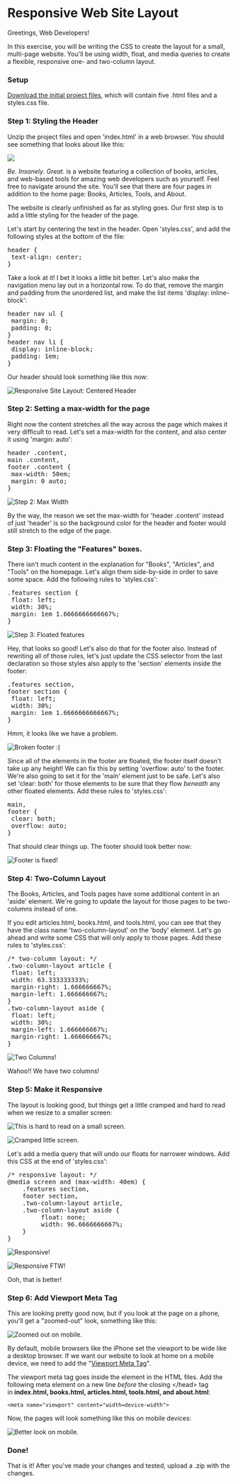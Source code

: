 # Responsive Web Site Layout

Greetings, Web Developers!

In this exercise, you will be writing the CSS to create the layout for a small, multi-page website. You'll be using width, float, and media queries to create a flexible, responsive one- and two-column layout.

### Setup

[Download the initial project files](https://github.com/barberboy/responsive-site/archive/master.zip), which will contain five .html files and a styles.css file.

### Step 1: Styling the Header

Unzip the project files and open 'index.html' in a web browser. You should see something that looks about like this:

![](./screenshots/responsive1.png)

_Be. Insanely. Great._ is a website featuring a collection of books, articles, and web-based tools for amazing web developers such as yourself. Feel free to navigate around the site. You'll see that there are four pages in addition to the home page: Books, Articles, Tools, and About.

The website is clearly unfinished as far as styling goes. Our first step is to add a little styling for the header of the page.

Let's start by centering the text in the header. Open 'styles.css', and add the following styles at the bottom of the file:

<pre>header {  
 text-align: center;  
}</pre>

Take a look at it! I bet it looks a little bit better. Let's also make the navigation menu lay out in a horizontal row. To do that, remove the margin and padding from the unordered list, and make the list items 'display: inline-block':

<pre>header nav ul {  
 margin: 0;  
 padding: 0;  
}  
header nav li {  
 display: inline-block;  
 padding: 1em;  
}</pre>

Our header should look something like this now:

![Responsive Site Layout: Centered Header](./screenshots/responsive2.png)

### Step 2: Setting a max-width for the page

Right now the content stretches all the way across the page which makes it very difficult to read. Let's set a max-width for the content, and also center it using 'margin: auto':

<pre>header .content,  
main .content,  
footer .content {  
 max-width: 50em;  
 margin: 0 auto;  
}</pre>

![Step 2: Max Width](./screenshots/responsive3.png)

By the way, the reason we set the max-width for 'header .content' instead of just 'header' is so the background color for the header and footer would still stretch to the edge of the page.

### Step 3: Floating the "Features" boxes.

There isn't much content in the explanation for "Books", "Articles", and "Tools" on the homepage. Let's align them side-by-side in order to save some space. Add the following rules to 'styles.css':

<pre>.features section {  
 float: left;  
 width: 30%;  
 margin: 1em 1.6666666666667%;  
}</pre>

![Step 3: Floated features](./screenshots/responsive4.png)

Hey, that looks so good! Let's also do that for the footer also. Instead of rewriting all of those rules, let's just update the CSS selector from the last declaration so those styles also apply to the 'section' elements inside the footer:

<pre>.features section,  
footer section {  
 float: left;  
 width: 30%;  
 margin: 1em 1.6666666666667%;  
}</pre>

Hmm, it looks like we have a problem.

![Broken footer :(](./screenshots/responsive5.png)

Since all of the elements in the footer are floated, the footer itself doesn't take up any height! We can fix this by setting 'overflow: auto' to the footer. We're also going to set it for the 'main' element just to be safe. Let's also set 'clear: both' for those elements to be sure that they flow *beneath* any other floated elements. Add these rules to 'styles.css':

<pre>main,  
footer {  
 clear: both;  
 overflow: auto;  
}</pre>

That should clear things up. The footer should look better now:

![Footer is fixed!](./screenshots/responsive6.png)

### Step 4: Two-Column Layout

The Books, Articles, and Tools pages have some additional content in an 'aside' element. We're going to update the layout for those pages to be two-columns instead of one.

If you edit articles.html, books.html, and tools.html, you can see that they have the class name 'two-column-layout' on the 'body' element. Let's go ahead and write some CSS that will only apply to those pages. Add these rules to 'styles.css':

<pre>/* two-column layout: */  
.two-column-layout article {  
 float: left;  
 width: 63.333333333%;  
 margin-right: 1.666666667%;  
 margin-left: 1.666666667%;  
}  
.two-column-layout aside {  
 float: left;  
 width: 30%;  
 margin-left: 1.666666667%;  
 margin-right: 1.666666667%;  
}</pre>

![Two Columns!](./screenshots/responsive7.png)

Wahoo!! We have two columns!

### Step 5: Make it Responsive

The layout is looking good, but things get a little cramped and hard to read when we resize to a smaller screen:

![This is hard to read on a small screen.](./screenshots/responsive9.png)

![Cramped little screen.](./screenshots/responsive8.png)

Let's add a media query that will undo our floats for narrower windows. Add this CSS at the end of 'styles.css':

<pre>/* responsive layout: */  
@media screen and (max-width: 40em) {  
    .features section,  
    footer section,  
    .two-column-layout article,  
    .two-column-layout aside {  
         float: none;  
         width: 96.6666666667%;  
    }  
}</pre>

![Responsive!](./screenshots/responsive10.png)

![Responsive FTW!](./screenshots/responsive11.png)

Ooh, that is better!

### Step 6: Add Viewport Meta Tag

This are looking pretty good now, but if you look at the page on a phone, you'll get a "zoomed-out" look, something like this:

![Zoomed out on mobile.](./screenshots/responsive12.png)

By default, mobile browsers like the iPhone set the viewport to be wide like a desktop browser. If we want our website to look at home on a mobile device, we need to add the "[Viewport Meta Tag](https://developer.apple.com/library/iOS/documentation/AppleApplications/Reference/SafariWebContent/UsingtheViewport/UsingtheViewport.html)".

The viewport meta tag goes inside the <head> element in the HTML files. Add the following meta element on a new line *before* the closing &lt;/head&gt; tag in **index.html, books.html, articles.html, tools.html, and about.html**:

    <meta name="viewport" content="width=device-width">

Now, the pages will look something like this on mobile devices:

![Better look on mobile.](./screenshots/responsive13.png)

### Done!

That is it! After you've made your changes and tested, upload a .zip with the changes.
